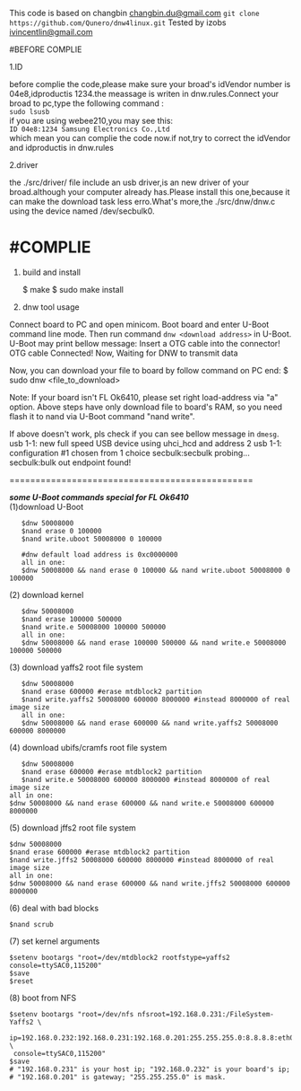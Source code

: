 This code is based on changbin <changbin.du@gmail.com>
`git clone https://github.com/Qunero/dnw4linux.git`
Tested by izobs <ivincentlin@gmail.com>

#BEFORE COMPLIE

1.ID

before complie the code,please make sure your broad's idVendor number is 04e8,idproductis 1234.the meassage is writen in dnw.rules.Connect your broad to pc,type the following command :           
    `sudo lsusb`                                        
if you are using webee210,you may see this:             
    `ID 04e8:1234 Samsung Electronics Co.,Ltd`     
which mean you can complie the code now.if not,try to correct the idVendor and idproductis in dnw.rules                              

2.driver

 the ./src/driver/ file include an usb driver,is an new driver of your broad.although your computer already has.Please install this one,because it can make the download task less erro.What's more,the ./src/dnw/dnw.c using the device named /dev/secbulk0.

#COMPLIE
=========================================

1. build and install

	$ make
	$ sudo make install

2. dnw tool usage 

Connect board to PC and open minicom. Boot board and enter U-Boot command line mode.
Then run command `dnw <download address>` in U-Boot. U-Boot may print bellow message:
	Insert a OTG cable into the connector!
	OTG cable Connected!
	Now, Waiting for DNW to transmit data

Now, you can download your file to board by follow command on PC end:
	$ sudo dnw <file_to_download>

Note: If your board isn't FL Ok6410, please set right load-address via "a" option.
      Above steps have only download file to board's RAM, so you need  flash
      it to nand via U-Boot command "nand write".

If above doesn't work, pls check if you can see bellow message in `dmesg`.
	usb 1-1: new full speed USB device using uhci_hcd and address 2
	usb 1-1: configuration #1 chosen from 1 choice
	secbulk:secbulk probing...
	secbulk:bulk out endpoint found!

===============================================

___some U-Boot commands special for FL Ok6410___                  
(1)download U-Boot                                                        

       $dnw 50008000                            
	   $nand erase 0 100000                                              
	   $nand write.uboot 50008000 0 100000                                
	   
	   #dnw default load address is 0xc0000000                          
	   all in one:
	   $dnw 50008000 && nand erase 0 100000 && nand write.uboot 50008000 0 100000
	   
(2) download kernel   
                          
	   $dnw 50008000                                
	   $nand erase 100000 500000                               
	   $nand write.e 50008000 100000 500000                              
	   all in one:                                                                                
	   $dnw 50008000 && nand erase 100000 500000 && nand write.e 50008000          100000 500000                                                                                            
	
(3) download yaffs2 root file system                                                       

	   $dnw 50008000                                         
	   $nand erase 600000 #erase mtdblock2 partition                                      
	   $nand write.yaffs2 50008000 600000 8000000 #instead 8000000 of real image size                                                
	   all in one:                                    
	   $dnw 50008000 && nand erase 600000 && nand write.yaffs2 50008000 600000 8000000
	   
(4) download ubifs/cramfs root file system                          

	   $dnw 50008000                               
	   $nand erase 600000 #erase mtdblock2 partition
	   $nand write.e 50008000 600000 8000000 #instead 8000000 of real image size
	all in one:
	$dnw 50008000 && nand erase 600000 && nand write.e 50008000 600000 8000000
	
   (5) download jffs2 root file system
   
	$dnw 50008000
	$nand erase 600000 #erase mtdblock2 partition
	$nand write.jffs2 50008000 600000 8000000 #instead 8000000 of real image size
	all in one:
	$dnw 50008000 && nand erase 600000 && nand write.jffs2 50008000 600000 8000000
	
   (6) deal with bad blocks
   
	$nand scrub
	
   (7) set kernel arguments
   
	$setenv bootargs "root=/dev/mtdblock2 rootfstype=yaffs2 console=ttySAC0,115200" 
	$save
	$reset
	
   (8) boot from NFS
   
	$setenv bootargs "root=/dev/nfs nfsroot=192.168.0.231:/FileSystem-Yaffs2 \
	 ip=192.168.0.232:192.168.0.231:192.168.0.201:255.255.255.0:8.8.8.8:eth0:off \
	 console=ttySAC0,115200"
	$save
	# "192.168.0.231" is your host ip; "192.168.0.232" is your board's ip;
	# "192.168.0.201" is gateway; "255.255.255.0" is mask.

